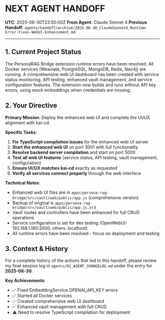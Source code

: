 # **NEXT AGENT HANDOFF**

**UTC**: 2025-06-30T23:50:00Z
**From Agent**: Claude Sonnet 4
**Previous Handoff**: `agents/handoff/archive/2025-06-30_ClaudeSonnet4_Runtime-Error-Fixes-WebUI-Enhancement.md`

---

## 1. Current Project Status

The PersonaRAG Bridge extension runtime errors have been resolved. All Docker services (Weaviate, PostgreSQL, MongoDB, Redis, Neo4j) are running. A comprehensive web UI dashboard has been created with service status monitoring, API testing, enhanced vault management, and service configuration features. The extension now builds and runs without API key errors, using mock embeddings when credentials are missing.

## 2. Your Directive

**Primary Mission**: Deploy the enhanced web UI and complete the UI/UX alignment with kai-cd.

**Specific Tasks**:
1. **Fix TypeScript compilation issues** for the enhanced web UI server
2. **Start the enhanced web UI** on port 3001 with full functionality
3. **Resolve backend server compilation** and start on port 5000
4. **Test all web UI features** (service status, API testing, vault management, configuration)
5. **Ensure UI/UX matches kai-cd** exactly as requested
6. **Verify all services connect properly** through the web interface

**Technical Notes**:
- Enhanced web UI files are in `apps/persona-rag-bridge/src/vault/web/public/app.js` (comprehensive version)
- Backup of original is `apps/persona-rag-bridge/src/vault/web/public/app.js.old`
- Vault routes and controllers have been enhanced for full CRUD operations
- Service configuration is set for dev testing (OpenWebUI: 192.168.1.180:3000, others: localhost)
- All runtime errors have been resolved - focus on deployment and testing

## 3. Context & History

For a complete history of the actions that led to this handoff, please review my final session log in `agents/01_AGENT_CHANGELOG.md` under the entry for **2025-06-30**.

**Key Achievements**:
- ✅ Fixed EmbeddingService OPENAI_API_KEY errors
- ✅ Started all Docker services
- ✅ Created comprehensive web UI dashboard
- ✅ Enhanced vault management with full CRUD
- ⚠️ Need to resolve TypeScript compilation for deployment 